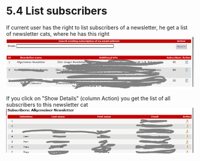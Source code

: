 # 5.4 List subscribers

If current user has the right to list subscribers of a newsletter, he get a list of newsletter cats, where he has this right
![](user_list_subscr1_en.PNG)


If you click  on "Show Details" (column Action) you get the list of all subscribers to this newsletter cat
![](user_list_subscr2_en.PNG)